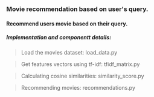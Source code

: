 <h3> Movie recommendation based on user's query.</h3>

<h4> Recommend users movie based on their query. </h4>

  <h5> Implementation and componentt details: </h5>

  > Load the movies dataset: load_data.py 

  > Get features vectors using tf-idf: tfidf_matrix.py

  > Calculating cosine similarities: similarity_score.py 

  > Recommending movies: recommendations.py 

  